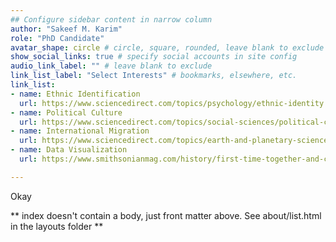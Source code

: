 ```yaml
---
## Configure sidebar content in narrow column
author: "Sakeef M. Karim"
role: "PhD Candidate"
avatar_shape: circle # circle, square, rounded, leave blank to exclude
show_social_links: true # specify social accounts in site config
audio_link_label: "" # leave blank to exclude
link_list_label: "Select Interests" # bookmarks, elsewhere, etc.
link_list:
- name: Ethnic Identification
  url: https://www.sciencedirect.com/topics/psychology/ethnic-identity
- name: Political Culture
  url: https://www.sciencedirect.com/topics/social-sciences/political-culture
- name: International Migration
  url: https://www.sciencedirect.com/topics/earth-and-planetary-sciences/international-migration
- name: Data Visualization
  url: https://www.smithsonianmag.com/history/first-time-together-and-color-book-displays-web-du-bois-visionary-infographics-180970826/

---
```


<!-- this is a subheadline -->

Okay


** index doesn't contain a body, just front matter above.
See about/list.html in the layouts folder **